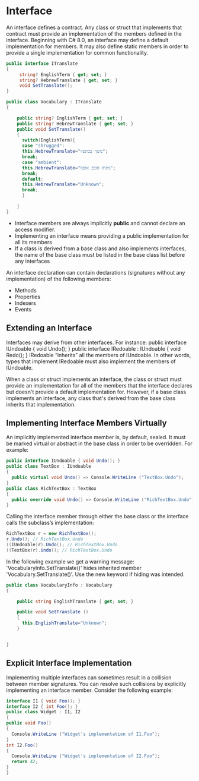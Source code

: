 
# Interface

An interface defines a contract. Any class or struct that implements that contract must provide an implementation of the members defined in the interface. Beginning with C# 8.0, an interface may define a default implementation for members. It may also define static members in order to provide a single implementation for common functionality.

```csharp
public interface ITranslate
{
     string? EnglishTerm { get; set; }
     string? HebrewTranslate { get; set; }
     void SetTranslate();
}

public class Vocabulary : ITranslate
{

    public string? EnglishTerm { get; set; }
    public string? HebrewTranslate { get; set; }
    public void SetTranslate() 
    {
      switch(EnglishTerm){
      case "shrugged":
      this.HebrewTranslate="משך בכתפיו";
      break;
      case "ambient":
      this.HebrewTranslate="מקיף סובב אופף";
      break;
      default:
      this.HebrewTranslate="Unknown";
      break;
      }

    }
} 
```


* Interface members are always implicitly **public** and cannot declare an access modifier.
* Implementing an interface means providing a public implementation for all its members
* If a class is derived from a base class and also implements interfaces, the name of
  the base class must be listed in the base class list before any interfaces


An interface declaration can contain declarations (signatures without any implementation) of the following members:
* Methods
* Properties
* Indexers
* Events



## Extending an Interface
Interfaces may derive from other interfaces. For instance:
public interface IUndoable { void Undo(); }
public interface IRedoable : IUndoable { void Redo(); }
IRedoable “inherits” all the members of IUndoable. In other words, types that
implement IRedoable must also implement the members of IUndoable.



When a class or struct implements an interface, the class or struct must provide an implementation for all of the members that the interface declares but doesn't provide a default implementation for. However, if a base class implements an interface, any class that's derived from the base class inherits that implementation.

## Implementing Interface Members Virtually

An implicitly implemented interface member is, by default, sealed. It must be
marked virtual or abstract in the base class in order to be overridden. For
example:

```csharp
public interface IUndoable { void Undo(); }
public class TextBox : IUndoable
{
  public virtual void Undo() => Console.WriteLine ("TextBox.Undo");
}
public class RichTextBox : TextBox
{
  public override void Undo() => Console.WriteLine ("RichTextBox.Undo");
}
```

Calling the interface member through either the base class or the interface calls the
subclass’s implementation:

```csharp
RichTextBox r = new RichTextBox();
r.Undo(); // RichTextBox.Undo
((IUndoable)r).Undo(); // RichTextBox.Undo
((TextBox)r).Undo(); // RichTextBox.Undo
```


In the following example we get a warning message:
'VocabularyInfo.SetTranslate()' hides inherited member 'Vocabulary.SetTranslate()'. Use the new keyword if hiding was intended.

```csharp
public class VocabularyInfo : Vocabulary 
{

    public string EnglishTranslate { get; set; }

    public void SetTranslate () 
    { 
      this.EnglishTranslate="Unknown";
    }


}
```

## Explicit Interface Implementation

Implementing multiple interfaces can sometimes result in a collision between member
signatures. You can resolve such collisions by explicitly implementing an interface
member. Consider the following example:

```csharp
interface I1 { void Foo(); }
interface I2 { int Foo(); }
public class Widget : I1, I2
{
public void Foo()
{
  Console.WriteLine ("Widget's implementation of I1.Foo");
}
int I2.Foo()
{
  Console.WriteLine ("Widget's implementation of I2.Foo");
  return 42;
}
}
```

